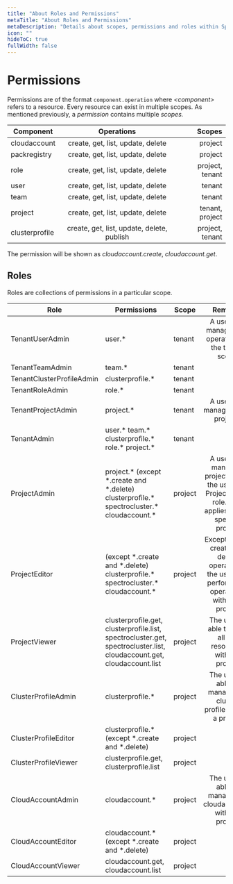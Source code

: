 ```yaml
---
title: "About Roles and Permissions"
metaTitle: "About Roles and Permissions"
metaDescription: "Details about scopes, permissions and roles within Spectro Cloud"
icon: ""
hideToC: true
fullWidth: false
---
```


# Permissions

Permissions are of the format `component.operation` where *&lt;component&gt;* refers to a resource. Every resource can exist in multiple scopes. As mentioned previously, a *permission* contains multiple *scopes.*

| Component | Operations | Scopes |
|---|:---:|---:|
|cloudaccount | create, get, list, update, delete | project |
| packregistry | create, get, list, update, delete | project |
| role | create, get, list, update, delete | project, tenant |
| user | create, get, list, update, delete | tenant |
| team | create, get, list, update, delete | tenant |
| project | create, get, list, update, delete | tenant, project |
| clusterprofile | create, get, list, update, delete, publish | project, tenant|

The permission will be shown as *cloudaccount.create*, *cloudaccount.get*.

## Roles

Roles are collections of permissions in a particular scope.

| Role | Permissions | Scope | Remarks |
| --- | --- | --- | :---: |
| TenantUserAdmin | user.* | tenant | A user can manage user operations in the tenant scope |
| TenantTeamAdmin | team.* | tenant | |
| TenantClusterProfileAdmin | clusterprofile.* | tenant | |
| TenantRoleAdmin | role.* | tenant | |
| TenantProjectAdmin | project.* | tenant | A user can manage all the projects |
| TenantAdmin | user.&#42; team.&#42; clusterprofile.&#42; role.&#42; project.&#42; | tenant | |
| ProjectAdmin | project.* (except &#42;.create and &#42;.delete) clusterprofile.* spectrocluster.* cloudaccount.* | project | A user can manage a project where the user has ProjectAdmin role. This applies to that specific project |
| ProjectEditor | (except &#42;.create and &#42;.delete) clusterprofile.&#42; spectrocluster.&#42; cloudaccount.* | project | Except for the create and delete operations, the user can perform edit operations withing a project |
| ProjectViewer | clusterprofile.get, clusterprofile.list, spectrocluster.get, spectrocluster.list, cloudaccount.get, cloudaccount.list | project | The user is able to view all the resources within a project |
| ClusterProfileAdmin | clusterprofile.* | project | The user is able to manage the cluster profiles within a project |
| ClusterProfileEditor | clusterprofile.* (except &#42;.create and &#42;.delete) | project | |
| ClusterProfileViewer | clusterprofile.get, clusterprofile.list | project | |
| CloudAccountAdmin | cloudaccount.* | project | The user is able to manage the cloudaccounts within a project |
| CloudAccountEditor | cloudaccount.* (except &#42;.create and &#42;.delete) | project | |
| CloudAccountViewer | cloudaccount.get, cloudaccount.list | project | |

